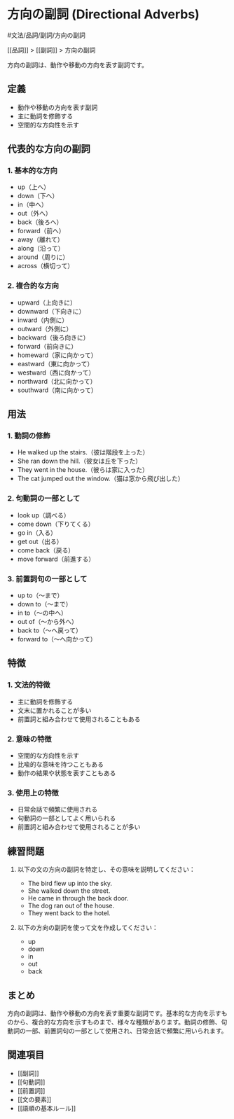 # 方向の副詞 (Directional Adverbs)

#文法/品詞/副詞/方向の副詞

[[品詞]] > [[副詞]] > 方向の副詞

方向の副詞は、動作や移動の方向を表す副詞です。

## 定義
- 動作や移動の方向を表す副詞
- 主に動詞を修飾する
- 空間的な方向性を示す

## 代表的な方向の副詞
### 1. 基本的な方向
- up（上へ）
- down（下へ）
- in（中へ）
- out（外へ）
- back（後ろへ）
- forward（前へ）
- away（離れて）
- along（沿って）
- around（周りに）
- across（横切って）

### 2. 複合的な方向
- upward（上向きに）
- downward（下向きに）
- inward（内側に）
- outward（外側に）
- backward（後ろ向きに）
- forward（前向きに）
- homeward（家に向かって）
- eastward（東に向かって）
- westward（西に向かって）
- northward（北に向かって）
- southward（南に向かって）

## 用法
### 1. 動詞の修飾
- He walked up the stairs.（彼は階段を上った）
- She ran down the hill.（彼女は丘を下った）
- They went in the house.（彼らは家に入った）
- The cat jumped out the window.（猫は窓から飛び出した）

### 2. 句動詞の一部として
- look up（調べる）
- come down（下りてくる）
- go in（入る）
- get out（出る）
- come back（戻る）
- move forward（前進する）

### 3. 前置詞句の一部として
- up to（～まで）
- down to（～まで）
- in to（～の中へ）
- out of（～から外へ）
- back to（～へ戻って）
- forward to（～へ向かって）

## 特徴
### 1. 文法的特徴
- 主に動詞を修飾する
- 文末に置かれることが多い
- 前置詞と組み合わせて使用されることもある

### 2. 意味の特徴
- 空間的な方向性を示す
- 比喩的な意味を持つこともある
- 動作の結果や状態を表すこともある

### 3. 使用上の特徴
- 日常会話で頻繁に使用される
- 句動詞の一部としてよく用いられる
- 前置詞と組み合わせて使用されることが多い

## 練習問題
1. 以下の文の方向の副詞を特定し、その意味を説明してください：
   - The bird flew up into the sky.
   - She walked down the street.
   - He came in through the back door.
   - The dog ran out of the house.
   - They went back to the hotel.

2. 以下の方向の副詞を使って文を作成してください：
   - up
   - down
   - in
   - out
   - back

## まとめ
方向の副詞は、動作や移動の方向を表す重要な副詞です。基本的な方向を示すものから、複合的な方向を示すものまで、様々な種類があります。動詞の修飾、句動詞の一部、前置詞句の一部として使用され、日常会話で頻繁に用いられます。

## 関連項目
- [[副詞]]
- [[句動詞]]
- [[前置詞]]
- [[文の要素]]
- [[語順の基本ルール]] 